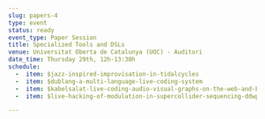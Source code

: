 ```yaml
---
slug: papers-4
type: event
status: ready
event_type: Paper Session
title: Specialized Tools and DSLs
venue: Universitat Oberta de Catalunya (UOC) - Auditori
date_time: Thursday 29th, 12h-13:30h
schedule:
  -  item: $jazz-inspired-improvisation-in-tidalcycles
  -  item: $dublang-a-multi-language-live-coding-system
  -  item: $kabelsalat-live-coding-audio-visual-graphs-on-the-web-and-beyond
  -  item: $live-hacking-of-modulation-in-supercollider-sequencing-ddwplug

---
```

